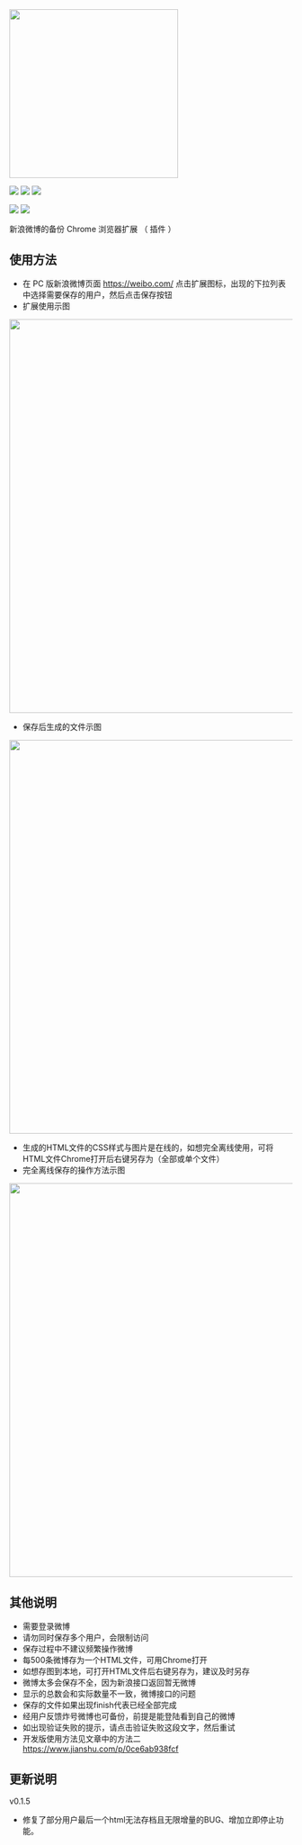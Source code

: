 <img src="https://blog.liuguofeng.com/wp-content/uploads/2020/02/snipaste_20200214_155227.png" width="300">

[![](https://img.shields.io/chrome-web-store/v/pojodomdlpobompicdllljgiomnfpmho.svg?logo=Google%20Chrome&logoColor=white&color=blue&style=flat-square)](https://chrome.google.com/webstore/detail/pojodomdlpobompicdllljgiomnfpmho)
[![](https://img.shields.io/chrome-web-store/stars/pojodomdlpobompicdllljgiomnfpmho.svg?logo=Google%20Chrome&logoColor=white&color=blue&style=flat-square)](https://chrome.google.com/webstore/detail/pojodomdlpobompicdllljgiomnfpmho)
[![](https://img.shields.io/chrome-web-store/users/pojodomdlpobompicdllljgiomnfpmho.svg?logo=Google%20Chrome&logoColor=white&color=blue&style=flat-square)](https://chrome.google.com/webstore/detail/pojodomdlpobompicdllljgiomnfpmho)

[![](https://img.shields.io/github/followers/misswell.svg?label=Follow&style=social)](https://github.com/misswell)
[![](https://img.shields.io/badge/Follow%20@刘国峰--brightgreen.svg?logo=Sina%20Weibo&style=social)](https://weibo.com/imfon)

新浪微博的备份 Chrome 浏览器扩展 （ 插件 ）

## 使用方法
- 在 PC 版新浪微博页面 https://weibo.com/ 点击扩展图标，出现的下拉列表中选择需要保存的用户，然后点击保存按钮
- 扩展使用示图

<img src="http://blog.liuguofeng.com/wp-content/uploads/2020/02/snipaste_20200215_115052.png" width="700">

- 保存后生成的文件示图

<img src="https://blog.liuguofeng.com/wp-content/uploads/2020/02/snipaste_20200219_173457.png" width="700">

- 生成的HTML文件的CSS样式与图片是在线的，如想完全离线使用，可将HTML文件Chrome打开后右键另存为（全部或单个文件）
- 完全离线保存的操作方法示图

<img src="https://blog.liuguofeng.com/wp-content/uploads/2020/02/Snipaste_2020-02-24_12-55-50.png" width="700">


## 其他说明
- 需要登录微博
- 请勿同时保存多个用户，会限制访问
- 保存过程中不建议频繁操作微博
- 每500条微博存为一个HTML文件，可用Chrome打开
- 如想存图到本地，可打开HTML文件后右键另存为，建议及时另存
- 微博太多会保存不全，因为新浪接口返回暂无微博
- 显示的总数会和实际数量不一致，微博接口的问题
- 保存的文件如果出现finish代表已经全部完成
- 经用户反馈炸号微博也可备份，前提是能登陆看到自己的微博
- 如出现验证失败的提示，请点击验证失败这段文字，然后重试
- 开发版使用方法见文章中的方法二 https://www.jianshu.com/p/0ce6ab938fcf

## 更新说明
v0.1.5
- 修复了部分用户最后一个html无法存档且无限增量的BUG、增加立即停止功能。